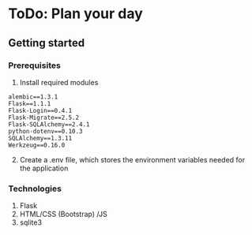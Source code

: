 # ToDo: Plan your day

## Getting started

### Prerequisites

1. Install required modules

```
alembic==1.3.1
Flask==1.1.1
Flask-Login==0.4.1
Flask-Migrate==2.5.2
Flask-SQLAlchemy==2.4.1
python-dotenv==0.10.3
SQLAlchemy==1.3.11
Werkzeug==0.16.0
```

2. Create a .env file, which stores the environment variables needed for the application

### Technologies
1. Flask
2. HTML/CSS (Bootstrap) /JS
3. sqlite3



